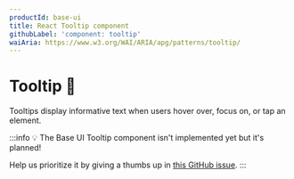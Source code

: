 ```yaml
---
productId: base-ui
title: React Tooltip component
githubLabel: 'component: tooltip'
waiAria: https://www.w3.org/WAI/ARIA/apg/patterns/tooltip/
---
```


# Tooltip 🚧

<p class="description">Tooltips display informative text when users hover over, focus on, or tap an element.</p>

:::info
💡 The Base UI Tooltip component isn't implemented yet but it's planned!

Help us prioritize it by giving a thumbs up in [this GitHub issue](https://github.com/mui/material-ui/issues/38045).
:::
